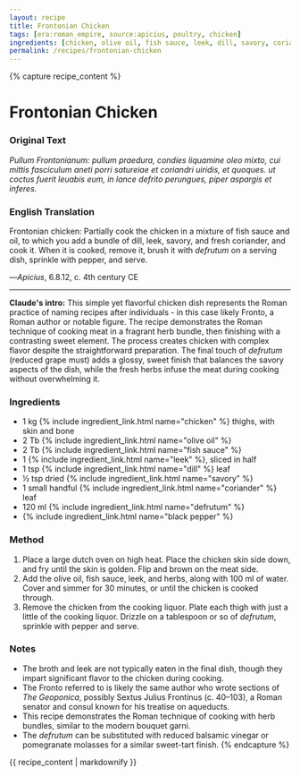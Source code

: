 ```yaml
---
layout: recipe
title: Frontonian Chicken
tags: [era:roman_empire, source:apicius, poultry, chicken]
ingredients: [chicken, olive oil, fish sauce, leek, dill, savory, coriander, defrutum, pepper]
permalink: /recipes/frontonian-chicken
---
```


{% capture recipe_content %}
# Frontonian Chicken

### Original Text
*Pullum Frontonianum: pullum praedura, condies liquamine oleo mixto, cui mittis fasciculum aneti porri satureiae et coriandri uiridis, et quoques. ut coctus fuerit leuabis eum, in lance defrito perungues, piper aspargis et inferes.*

### English Translation
Frontonian chicken: Partially cook the chicken in a mixture of fish sauce and oil, to which you add a bundle of dill, leek, savory, and fresh coriander, and cook it. When it is cooked, remove it, brush it with *defrutum* on a serving dish, sprinkle with pepper, and serve.

—*Apicius*, 6.8.12, c. 4th century CE

___

**Claude's intro:** This simple yet flavorful chicken dish represents the Roman practice of naming recipes after individuals - in this case likely Fronto, a Roman author or notable figure. The recipe demonstrates the Roman technique of cooking meat in a fragrant herb bundle, then finishing with a contrasting sweet element. The process creates chicken with complex flavor despite the straightforward preparation. The final touch of *defrutum* (reduced grape must) adds a glossy, sweet finish that balances the savory aspects of the dish, while the fresh herbs infuse the meat during cooking without overwhelming it.

### Ingredients
- 1 kg {% include ingredient_link.html name="chicken" %} thighs, with skin and bone
- 2 Tb {% include ingredient_link.html name="olive oil" %}
- 2 Tb {% include ingredient_link.html name="fish sauce" %}
- 1 {% include ingredient_link.html name="leek" %}, sliced in half
- 1 tsp {% include ingredient_link.html name="dill" %} leaf
- ½ tsp dried {% include ingredient_link.html name="savory" %}
- 1 small handful {% include ingredient_link.html name="coriander" %} leaf
- 120 ml {% include ingredient_link.html name="defrutum" %}
- {% include ingredient_link.html name="black pepper" %}

### Method
1. Place a large dutch oven on high heat. Place the chicken skin side down, and fry until the skin is golden. Flip and brown on the meat side.
2. Add the olive oil, fish sauce, leek, and herbs, along with 100 ml of water. Cover and simmer for 30 minutes, or until the chicken is cooked through.
3. Remove the chicken from the cooking liquor. Plate each thigh with just a little of the cooking liquor. Drizzle on a tablespoon or so of *defrutum*, sprinkle with pepper and serve.

### Notes
- The broth and leek are not typically eaten in the final dish, though they impart significant flavor to the chicken during cooking.
- The Fronto referred to is likely the same author who wrote sections of *The Geoponica*, possibly Sextus Julius Frontinus (c. 40–103), a Roman senator and consul known for his treatise on aqueducts.
- This recipe demonstrates the Roman technique of cooking with herb bundles, similar to the modern bouquet garni.
- The *defrutum* can be substituted with reduced balsamic vinegar or pomegranate molasses for a similar sweet-tart finish.
{% endcapture %}

{{ recipe_content | markdownify }}